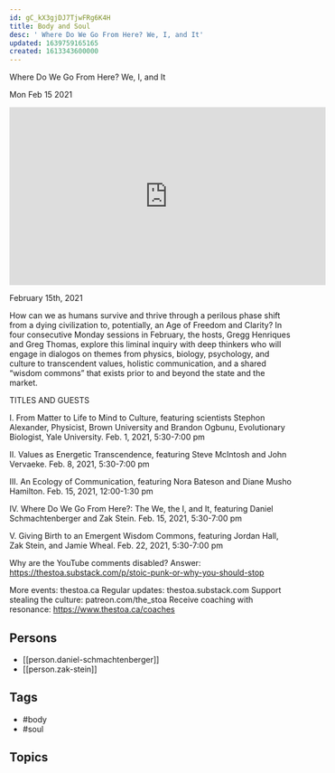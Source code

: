 ```yaml
---
id: gC_kX3gjDJ7TjwFRg6K4H
title: Body and Soul
desc: ' Where Do We Go From Here? We, I, and It'
updated: 1639759165165
created: 1613343600000
---
```



 Where Do We Go From Here? We, I, and It

Mon Feb 15 2021

<iframe width="560" height="315" src="https://www.youtube.com/embed/weZqeVh2Exs" title="Body and Soul: Where Do We Go From Here? We, I, and It w/ Daniel Schmachtenberger and Zak Stein" frameborder="0" allow="accelerometer; autoplay; clipboard-write; encrypted-media; gyroscope; picture-in-picture" allowfullscreen ></iframe>

February 15th, 2021

How can we as humans survive and thrive through a perilous phase shift from a dying civilization to, potentially, an Age of Freedom and Clarity? In four consecutive Monday sessions in February, the hosts, Gregg Henriques and Greg Thomas, explore this liminal inquiry with deep thinkers who will engage in dialogos on themes from physics, biology, psychology, and culture to transcendent values, holistic communication, and a shared “wisdom commons” that exists prior to and beyond the state and the market.

TITLES AND GUESTS

I. From Matter to Life to Mind to Culture, featuring scientists Stephon Alexander, Physicist, Brown University and Brandon Ogbunu, Evolutionary Biologist, Yale University. Feb. 1, 2021, 5:30​​-7:00 pm

II. Values as Energetic Transcendence, featuring Steve McIntosh and John Vervaeke. Feb. 8, 2021, 5:30​​-7:00 pm

III. An Ecology of Communication, featuring Nora Bateson and Diane Musho Hamilton. Feb. 15, 2021, 12:00​​-1:30 pm

IV. Where Do We Go From Here?: The We, the I, and It, featuring Daniel Schmachtenberger and Zak Stein. Feb. 15, 2021, 5:30​​-7:00 pm

V. Giving Birth to an Emergent Wisdom Commons, featuring Jordan Hall, Zak Stein, and Jamie Wheal. Feb. 22, 2021, 5:30​​-7:00 pm

Why are the YouTube comments disabled? Answer: https://thestoa.substack.com/p/stoic-punk-or-why-you-should-stop

More events: thestoa.ca
Regular updates: thestoa.substack.com
Support stealing the culture: patreon.com/the_stoa
Receive coaching with resonance: https://www.thestoa.ca/coaches

## Persons

- [[person.daniel-schmachtenberger]]
- [[person.zak-stein]]

## Tags

- #body
- #soul

## Topics



